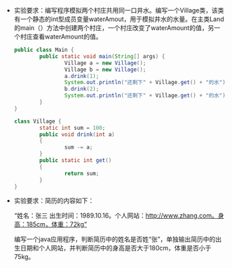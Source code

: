+ 实验要求：编写程序模拟两个村庄共用同一口井水。编写一个Village类，该类有一个静态的int型成员变量waterAmout，用于模拟井水的水量。在主类Land的main（）方法中创建两个村庄，一个村庄改变了waterAmount的值，另一个村庄查看waterAmount的值。

  ```java
  public class Main {
          public static void main(String[] args) {
                  Village a = new Village();
                  Village b = new Village();
                  a.drink(1);
                  System.out.println("还剩下" + Village.get() + "的水");
                  b.drink(2);
                  System.out.println("还剩下" + Village.get() + "的水");
          }
  }
  
  class Village {
          static int sum = 100;
          public void drink(int a)
          {
                  sum -= a;
          }
          public static int get()
          {
                  return sum;
          }
  }
  
  ```

+ 实验要求：简历的内容如下：

  “姓名：张三 出生时间：1989.10.16。个人网站：http://www.zhang.com。身高：185cm，体重：72kg”

  编写一个java应用程序，判断简历中的姓名是否姓“张”，单独输出简历中的出生日期和个人网站，并判断简历中的身高是否大于180cm，体重是否小于75kg。

   